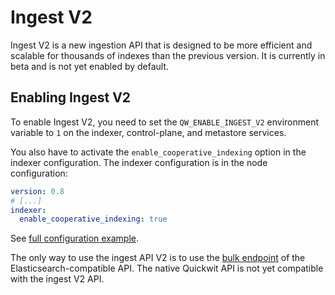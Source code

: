 # Ingest V2

Ingest V2 is a new ingestion API that is designed to be more efficient and scalable for thousands of indexes than the previous version. It is currently in beta and is not yet enabled by default.

## Enabling Ingest V2

To enable Ingest V2, you need to set the `QW_ENABLE_INGEST_V2` environment variable to `1` on the indexer, control-plane, and metastore services.

You also have to activate the `enable_cooperative_indexing` option in the indexer configuration. The indexer configuration is in the node configuration:

```yaml
version: 0.8
# [...]
indexer:
  enable_cooperative_indexing: true
```

See [full configuration example](https://github.com/quickwit-oss/quickwit/blob/main/config/quickwit.yaml).

The only way to use the ingest API V2 is to use the [bulk endpoint](../reference/es_compatible_api#_bulk--batch-ingestion-endpoint) of the Elasticsearch-compatible API. The native Quickwit API is not yet compatible with the ingest V2 API.
